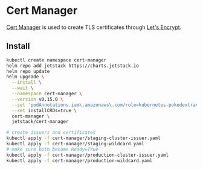 # Cert Manager

[Cert Manager](https://github.com/jetstack/cert-manager) is used to create TLS
certificates through [Let's Encrypt](https://letsencrypt.org/).

## Install

```sh
kubectl create namespace cert-manager
helm repo add jetstack https://charts.jetstack.io
helm repo update
helm upgrade \
  --install \
  --wait \
  --namespace cert-manager \
  --version v0.15.0 \
  --set 'podAnnotations.iam\.amazonaws\.com/role=kubernetes-pokedextracker-<hash>-cert-manager' \
  --set installCRDs=true \
  cert-manager \
  jetstack/cert-manager

# create issuers and certificates
kubectl apply -f cert-manager/staging-cluster-issuer.yaml
kubectl apply -f cert-manager/staging-wildcard.yaml
# make sure both become Ready=True
kubectl apply -f cert-manager/production-cluster-issuer.yaml
kubectl apply -f cert-manager/production-wildcard.yaml
```
